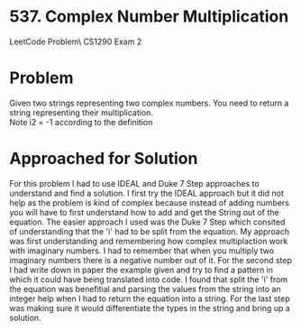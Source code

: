 # 537. Complex Number Multiplication
LeetCode Problem\ 
CS1290 Exam 2

# Problem
Given two strings representing two complex numbers.
You need to return a string representing their multiplication.<br> Note i2 = -1 according to the definition

# Approached for Solution
For this problem I had to use IDEAL and Duke 7 Step approaches to understand and find a solution. I first try the IDEAL
approach but it did not help as the problem is kind of complex because instead of adding numbers you will have to first
understand how to add and get the String out of the equation. The easier approach I used was the Duke 7 Step which consited
of understanding that the 'i' had to be split from the equation. My approach was first understanding and remembering how
complex multiplaction work with imaginary numbers. I had to remember that when you multiply two imaginary numbers there is a
negative number out of it. For the second step I had write down in paper the example given and try to find a pattern in which
it could have being translated into code. I found that split the 'i' from the equation was benefitial and parsing the values
from the string into an integer help when I had to return the equation into a string. For the last step was making sure it would
differentiate the types in the string and bring up a solution.
